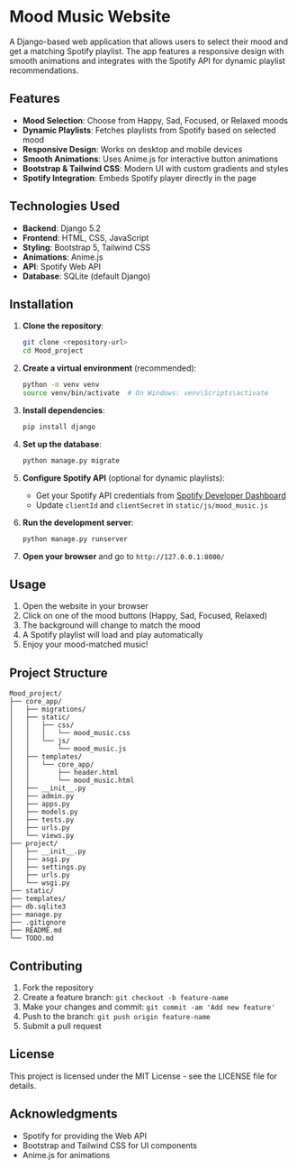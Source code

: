 # Mood Music Website

A Django-based web application that allows users to select their mood and get a matching Spotify playlist. The app features a responsive design with smooth animations and integrates with the Spotify API for dynamic playlist recommendations.

## Features

- **Mood Selection**: Choose from Happy, Sad, Focused, or Relaxed moods
- **Dynamic Playlists**: Fetches playlists from Spotify based on selected mood
- **Responsive Design**: Works on desktop and mobile devices
- **Smooth Animations**: Uses Anime.js for interactive button animations
- **Bootstrap & Tailwind CSS**: Modern UI with custom gradients and styles
- **Spotify Integration**: Embeds Spotify player directly in the page

## Technologies Used

- **Backend**: Django 5.2
- **Frontend**: HTML, CSS, JavaScript
- **Styling**: Bootstrap 5, Tailwind CSS
- **Animations**: Anime.js
- **API**: Spotify Web API
- **Database**: SQLite (default Django)

## Installation

1. **Clone the repository**:
   ```bash
   git clone <repository-url>
   cd Mood_project
   ```

2. **Create a virtual environment** (recommended):
   ```bash
   python -m venv venv
   source venv/bin/activate  # On Windows: venv\Scripts\activate
   ```

3. **Install dependencies**:
   ```bash
   pip install django
   ```

4. **Set up the database**:
   ```bash
   python manage.py migrate
   ```

5. **Configure Spotify API** (optional for dynamic playlists):
   - Get your Spotify API credentials from [Spotify Developer Dashboard](https://developer.spotify.com/dashboard)
   - Update `clientId` and `clientSecret` in `static/js/mood_music.js`

6. **Run the development server**:
   ```bash
   python manage.py runserver
   ```

7. **Open your browser** and go to `http://127.0.0.1:8000/`

## Usage

1. Open the website in your browser
2. Click on one of the mood buttons (Happy, Sad, Focused, Relaxed)
3. The background will change to match the mood
4. A Spotify playlist will load and play automatically
5. Enjoy your mood-matched music!

## Project Structure

```
Mood_project/
├── core_app/
│   ├── migrations/
│   ├── static/
│   │   ├── css/
│   │   │   └── mood_music.css
│   │   └── js/
│   │       └── mood_music.js
│   ├── templates/
│   │   └── core_app/
│   │       ├── header.html
│   │       └── mood_music.html
│   ├── __init__.py
│   ├── admin.py
│   ├── apps.py
│   ├── models.py
│   ├── tests.py
│   ├── urls.py
│   └── views.py
├── project/
│   ├── __init__.py
│   ├── asgi.py
│   ├── settings.py
│   ├── urls.py
│   └── wsgi.py
├── static/
├── templates/
├── db.sqlite3
├── manage.py
├── .gitignore
├── README.md
└── TODO.md
```

## Contributing

1. Fork the repository
2. Create a feature branch: `git checkout -b feature-name`
3. Make your changes and commit: `git commit -am 'Add new feature'`
4. Push to the branch: `git push origin feature-name`
5. Submit a pull request

## License

This project is licensed under the MIT License - see the LICENSE file for details.

## Acknowledgments

- Spotify for providing the Web API
- Bootstrap and Tailwind CSS for UI components
- Anime.js for animations
